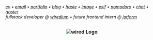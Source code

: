 <h6> 
    <a href="https://bayburt.lu/docs/cv.pdf">cv</a> • <a href="mailto:baris@bayburt.lu">email</a> • <a href="https://bayburt.lu">portfolio</a> • <a href="https://bayburt.lu/blog">blog</a> • <a href="https://haste.bayburt.lu">haste</a> • <a href="https://i.bayburt.lu/">image</a> • <a href="https://exif.bayburt.lu">exif</a> • <a href="https://pom.bayburt.lu">pomodoro</a> • <a href="https://cankaya.chat/">chat</a> • <a href="https://goster.bayburt.lu/">goster</a><br>
    fullstack developer @ <a href="https://github.com/wiredium">wiredium</a> • future frontend intern @ <a href="https://www.jotform.com/">jotform</a>
</h6>
<h3 align="center">
  <img src="https://media.licdn.com/dms/image/v2/D4D16AQHrgEh6E7r_9A/profile-displaybackgroundimage-shrink_350_1400/B4DZhfuYJZGgAc-/0/1753952650910?e=1756944000&v=beta&t=HjBIdASl-SGYKNy8gcFw_T_HxF5O5yJNSPkJdIL0L8M" alt="wired Logo"/><br/>
</h3>
